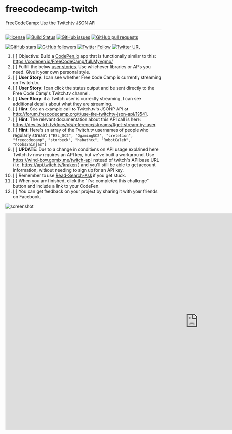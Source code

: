 # freecodecamp-twitch
FreeCodeCamp: Use the Twitchtv JSON API

- - -
[![license](https://img.shields.io/github/license/shgysk8zer0/freecodecamp-twitch.svg)](./LICENSE)
[![Build Status](https://travis-ci.org/shgysk8zer0/freecodecamp-twitch.svg?branch=master)](https://travis-ci.org/shgysk8zer0/freecodecamp-twitch)
[![GitHub issues](https://img.shields.io/github/issues/shgysk8zer0/freecodecamp-twitch.svg)](https://github.com/shgysk8zer0/freecodecamp-twitch/issues)
[![GitHub pull requests](https://img.shields.io/github/issues-pr/shgysk8zer0/freecodecamp-twitch.svg)](https://github.com/shgysk8zer0/freecodecamp-twitch/pulls)

[![GitHub stars](https://img.shields.io/github/stars/shgysk8zer0/freecodecamp-twitch.svg?style=social)](https://github.com/shgysk8zer0/freecodecamp-twitch/stargazers)
[![GitHub followers](https://img.shields.io/github/followers/shgysk8zer0.svg?style=social&label=Follow)](https://github.com/shgysk8zer0)
[![Twitter Follow](https://img.shields.io/twitter/follow/shgysk8zer0.svg?style=social&label=Follow)](https://twitter.com/shgysk8zer0)
[![Twitter URL](https://img.shields.io/twitter/url/http/shields.io.svg?style=social)](https://twitter.com/intent/tweet?text=shgysk8zer0%2Fawesome-rss%3A%20Puts%20an%20RSS%2FAtom%20subscribe%20button%20back%20in%20URL%20bar&url=https%3A%2F%2Fgithub.com%2Fshgysk8zer0%2Fawesome-rss&original_referer=)

1. [ ] Objective: Build a [CodePen.io](https://codepen.io/) app that is
functionally similar to this: https://codepen.io/FreeCodeCamp/full/Myvqmo/
2. [ ] Fulfill the below [user stories](https://en.wikipedia.org/wiki/User_story).
Use whichever libraries or APIs you need. Give it your own personal style.
3. [ ] **User Story**: I can see whether Free Code Camp is currently streaming on Twitch.tv.
4. [ ] **User Story**: I can click the status output and be sent directly to
the Free Code Camp's Twitch.tv channel.
5. [ ] **User Story**: if a Twitch user is currently streaming, I can see additional
details about what they are streaming.
6. [ ] **Hint**: See an example call to Twitch.tv's JSONP API at http://forum.freecodecamp.org/t/use-the-twitchtv-json-api/19541.
7. [ ] **Hint**: The relevant documentation about this API call is here: https://dev.twitch.tv/docs/v5/reference/streams/#get-stream-by-user.
8. [ ] **Hint**: Here's an array of the Twitch.tv usernames of people who regularly stream:
`["ESL_SC2", "OgamingSC2", "cretetion", "freecodecamp", "storbeck", "habathcx", "RobotCaleb", "noobs2ninjas"]`
9. [ ] **UPDATE**: Due to a change in conditions on API usage explained here
Twitch.tv now requires an API key, but we've built a workaround. Use
https://wind-bow.gomix.me/twitch-api instead of twitch's API base URL
(i.e. https://api.twitch.tv/kraken ) and you'll still be able to get account
information, without needing to sign up for an API key.
10. [ ] Remember to use [Read-Search-Ask](http://forum.freecodecamp.org/t/how-to-get-help-when-you-are-stuck/19514)
if you get stuck.
11. [ ] When you are finished, click the "I've completed this challenge" button and
include a link to your CodePen.
12. [ ] You can get feedback on your project by sharing it with your friends on Facebook.


![screenshot](https://i.imgur.com/EpNY02U.png)

<iframe width="1243" height="699" src="https://www.youtube.com/embed/6WrbY1d-IHI" frameborder="0" allowfullscreen=""></iframe>
